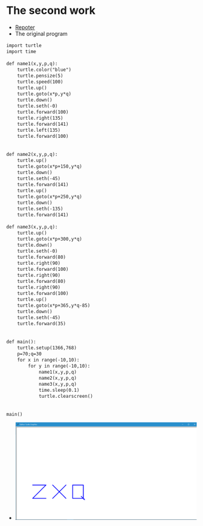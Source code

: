 # The second work
* [Repoter](http://www.jianshu.com/p/7a7ad1ef253a)
* The original program
```
import turtle
import time

def name1(x,y,p,q):
    turtle.color("blue")
    turtle.pensize(5)
    turtle.speed(100)
    turtle.up()
    turtle.goto(x*p,y*q)
    turtle.down()
    turtle.seth(-0)
    turtle.forward(100)
    turtle.right(135)
    turtle.forward(141)    
    turtle.left(135)
    turtle.forward(100)
    
    
def name2(x,y,p,q):
    turtle.up()
    turtle.goto(x*p+150,y*q)
    turtle.down()
    turtle.seth(-45)
    turtle.forward(141)
    turtle.up()
    turtle.goto(x*p+250,y*q)
    turtle.down()
    turtle.seth(-135)
    turtle.forward(141)    

def name3(x,y,p,q):
    turtle.up()
    turtle.goto(x*p+300,y*q)
    turtle.down()
    turtle.seth(-0)
    turtle.forward(80)
    turtle.right(90)
    turtle.forward(100)
    turtle.right(90)
    turtle.forward(80)
    turtle.right(90)    
    turtle.forward(100)
    turtle.up()
    turtle.goto(x*p+365,y*q-85)
    turtle.down()
    turtle.seth(-45)
    turtle.forward(35)
    
    
def main():
    turtle.setup(1366,768)
    p=70;q=30
    for x in range(-10,10):
        for y in range(-10,10):
            name1(x,y,p,q)
            name2(x,y,p,q)
            name3(x,y,p,q)
            time.sleep(0.1)
            turtle.clearscreen()

    
main()
```
* ![The result](https://github.com/ShinetingChu/computational_physics_N2015301510008/blob/master/The%20second%20work.PNG)
